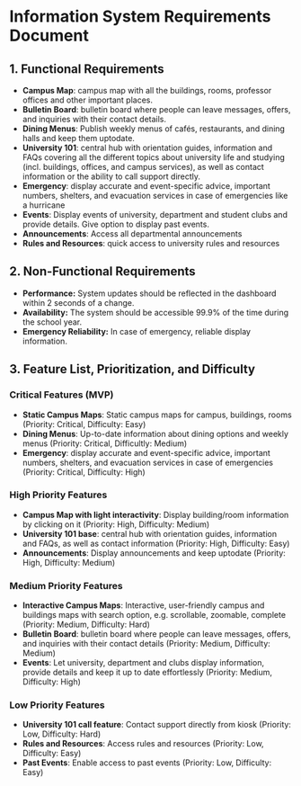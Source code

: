 # Information System Requirements Document
## 1. Functional Requirements
- **Campus Map**: campus map with all the buildings, rooms, professor offices and other important places.
- **Bulletin Board**: bulletin board where people can leave messages, offers, and inquiries with their contact details.
- **Dining Menus**: Publish weekly menus of cafés, restaurants, and dining halls and keep them uptodate. 
- **University 101**: central hub with orientation guides, information and FAQs covering all the different topics about university life and studying (incl. buildings, offices, and campus services), as well as contact information or the ability to call support directly.
- **Emergency**: display accurate and event-specific advice, important numbers, shelters, and evacuation services in case of emergencies like a hurricane
- **Events**: Display events of university, department and student clubs and provide details. Give option to display past events.
- **Announcements**: Access all departmental announcements
- **Rules and Resources**: quick access to university rules and resources

## 2. Non-Functional Requirements
- **Performance:** System updates should be reflected in the dashboard within 2 seconds of a change.
- **Availability:** The system should be accessible 99.9% of the time during the school year.
- **Emergency Reliability:** In case of emergency, reliable display information.

## 3. Feature List, Prioritization, and Difficulty
### Critical Features (MVP)
- **Static Campus Maps**: Static campus maps for campus, buildings, rooms (Priority: Critical, Difficulty: Easy)
- **Dining Menus**: Up-to-date information about dining options and weekly menus (Priority: Critical, Difficultly: Medium)
- **Emergency**: display accurate and event-specific advice, important numbers, shelters, and evacuation services in case of emergencies (Priority: Critical, Difficulty: High)

### High Priority Features
- **Campus Map with light interactivity**: Display building/room information by clicking on it (Priority: High, Difficulty: Medium)
- **University 101 base**: central hub with orientation guides, information and FAQs, as well as contact information (Priority: High, Difficulty: Easy)
- **Announcements**: Display announcements and keep uptodate (Priority: High, Difficulty: Medium)

### Medium Priority Features
- **Interactive Campus Maps**: Interactive, user-friendly campus and buildings maps with search option, e.g. scrollable, zoomable, complete (Priority: Medium, Difficulty: Hard)
- **Bulletin Board**: bulletin board where people can leave messages, offers, and inquiries with their contact details (Priority: Medium, Difficulty: Medium)
- **Events**: Let university, department and clubs display information, provide details and keep it up to date effortlessly (Priority: Medium, Difficulty: High) 

### Low Priority Features
- **University 101 call feature**: Contact support directly from kiosk (Priority: Low, Difficulty: Hard)
- **Rules and Resources**: Access rules and resources (Priority: Low, Difficulty: Easy)
- **Past Events**: Enable access to past events (Priority: Low, Difficulty: Easy)